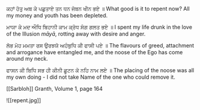 ਕਹਾਂ ਹੋਤੁ ਅਬ ਕੇ ਪਛੁਤਾਏ ਤਨ ਧਨ ਜੋਬਨ ਖੀਨ ਭਏ ॥
What good is it to repent now? All my money and youth has been depleted.

ਮਾਯਾ ਕੇ ਮਦ ਔਧਿ ਬਿਹਾਨੀ ਕਾਮ ਕ੍ਰੋਧ ਸੰਗ ਗਲਤ ਭਏ ॥
I spent my life drunk in the love of the Illusion *māyā*, rotting away with desire and anger.

ਲੋਭ ਮੋਹ ਮਮਤਾ ਰਸ ਉਰਝਯੋ ਅਹੰਬੁਧਿ ਕੀ ਫਾਸੀ ਪਏ ॥
The flavours of greed, attachment and arrogance have entangled me, and the noose of the Ego has come around my neck.

ਫਾਸਨ ਕੀ ਬਿਧਿ ਸਭ ਹੀ ਕੀਨੀ ਛੂਟਨ ਕੋ ਨਹਿ ਨਾਮ ਲਏ ॥
The placing of the noose was all my own doing - I did not take Name of the one who could remove it.

[[Sarbloh]] Granth, Volume 1, page 164

![[repent.jpg]]